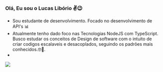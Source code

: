 ### Olá, Eu sou o Lucas Libório ✌😉
- Sou estudante de desenvolvimento. Focado no desenvolvimento de API's 📊
- Atualmente tenho dado foco nas Tecnologias NodeJS com TypeScript. Busco estudar os conceitos de Design de software com o intuito de criar codigos escalaveis e desacoplados, seguindo os padrões mais conhecidos.🤓🧐.
- 
<div> 
  <a href="https://www.linkedin.com/in/lucas-lib%C3%B3rio-8a2615198/" target="_blank"><img src="https://img.shields.io/badge/-LinkedIn-%230077B5?style=for-the-badge&logo=linkedin&logoColor=white" target="_blank"></a> 
 </div>
